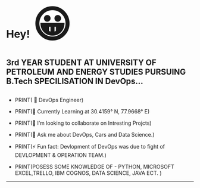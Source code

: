 #                                                                   Hey!  	 <span style='font-size:100px;'>&#128512;</span>

##
## 3rd YEAR STUDENT AT UNIVERSITY OF PETROLEUM AND ENERGY STUDIES PURSUING B.Tech SPECILISATION IN DevOps...
##
- PRINT( 🔭 DevOps Engineer) 


- PRINT(🌱 Currently Learning at 30.4159° N, 77.9668° E)
- PRINT(👯 I’m looking to collaborate on Intresting Projcts)
- PRINT(💬 Ask me about DevOps, Cars and Data Science.) 
- PRINT(⚡ Fun fact: Devlopment of DevOps was due to fight of DEVLOPMENT & OPERATION TEAM.)
- PRINT(POSESS SOME KNOWLEDGE OF - PYTHON, MICROSOFT EXCEL,TRELLO, IBM COGNOS, DATA SCIENCE, JAVA ECT. )
----------------------------------------------------------------------------------------------------------------------


